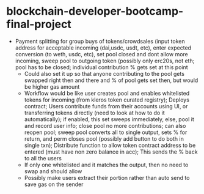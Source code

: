 # blockchain-developer-bootcamp-final-project

- Payment splitting for group buys of tokens/crowdsales (input token address for acceptable incoming (dai,usdc, usdt, etc), enter expected conversion (to weth, usdc, etc), set pool closed and dont allow more incoming, sweep pool to outgoing token (possibly only erc20s, not eth; pool has to be closed; individual contribution % gets set at this point
  - Could also set it up so that anyone contributing to the pool gets swapped right then and there and % of pool gets set then, but would be higher gas amount
  - Workflow would be like user creates pool and enables whitelisted tokens for incoming (from kleros token curated registry); Deploys contract; Users contribute funds from their accounts using UI, or transferring tokens directly (need to look at how to do it automatically); if enabled, this set sweeps immediately, else, pool it and record user info; close pool no more contributions; can also reopen pool; sweep pool converts all to single output, sets % for return, and perm closes pool (possibly add button to do both in single txn); Distribute function to allow token contract address to be entered (must have non zero balance in acc); This sends the % back to all the users
  - If only one whitelisted and it matches the output, then no need to swap and should allow 
  - Possibly make users extract their portion rather than auto send to save gas on the sender

